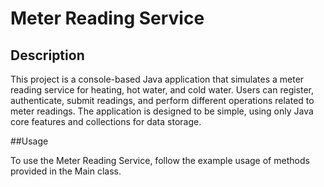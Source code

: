 # Meter Reading Service

## Description

This project is a console-based Java application that simulates a meter reading service for heating, hot water, and cold water. Users can register, authenticate, submit readings, and perform different operations related to meter readings. The application is designed to be simple, using only Java core features and collections for data storage.

##Usage

To use the Meter Reading Service, follow the example usage of methods provided in the Main class. 
